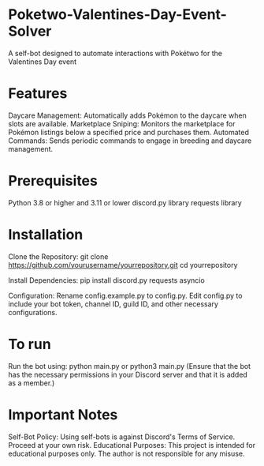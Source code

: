 # Poketwo-Valentines-Day-Event-Solver
A self-bot designed to automate interactions with Pokétwo for the Valentines Day event

# Features
Daycare Management: Automatically adds Pokémon to the daycare when slots are available.
Marketplace Sniping: Monitors the marketplace for Pokémon listings below a specified price and purchases them.
Automated Commands: Sends periodic commands to engage in breeding and daycare management.

# Prerequisites
Python 3.8 or higher and 3.11 or lower
discord.py library
requests library

# Installation
Clone the Repository:
git clone https://github.com/yourusername/yourrepository.git
cd yourrepository

Install Dependencies:
pip install discord.py requests asyncio

Configuration:
Rename config.example.py to config.py.
Edit config.py to include your bot token, channel ID, guild ID, and other necessary configurations.

# To run
Run the bot using:
python main.py or python3 main.py
(Ensure that the bot has the necessary permissions in your Discord server and that it is added as a member.)

# Important Notes
Self-Bot Policy: Using self-bots is against Discord's Terms of Service. Proceed at your own risk.
Educational Purposes: This project is intended for educational purposes only. The author is not responsible for any misuse.
